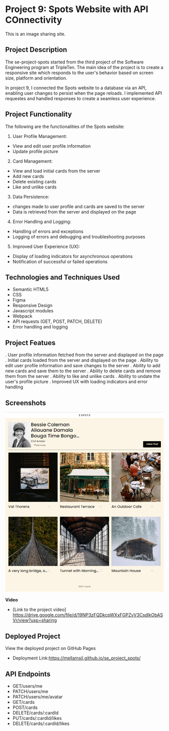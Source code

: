 # Project 9: Spots Website with API COnnectivity

This is an image sharing site.

## Project Description

The se-project-spots started from the third project of the Software Engineering program at TripleTen. The main idea of the project is to create a responsive site which responds to the user's behavior based on screen size, platform and orientation.

In project 9, I connected the Spots website to a database via an API, enabling user changes to persist when the page reloads. I implemented API requestes and handled responses to create a seamless user experience.

## Project Functionality

The following are the functionalities of the Spots website:

1. User Profile Management:

- View and edit user profile information
- Update profile picture

2. Card Management:

- View and load initial cards from the server
- Add new cards
- Delete existing cards
- Like and unlike cards

3. Data Persistence:

- changes made to user profile and cards are saved to the server
- Data is retrieved from the server and displayed on the page

4. Error Handling and Logging:

- Handling of errors and exceptions
- Logging of errors and debugging and troubleshooting purposes

5. Improved User Experience (UX):

- Display of loading indicators for asynchronous operations
- Notification of successful or failed operations

## Technologies and Techniques Used

- Semantic HTML5
- CSS
- Figma
- Responsive Design
- Javascript modules
- Webpack
- API requests (GET, POST, PATCH, DELETE)
- Error handling and logging

## Project Featues

. User profile information fetched from the server and displayed on the page
. Initial cards loaded from the server and displayed on the page
. Ability to edit user profile information and save changes to the server
. Ability to add new cards and save them to the server
. Ability to delete cards and remove them from the server
. Ability to like and unlike cards
. Ability to undate the user's profile picture
. Improved UX with loading indicators and error handling

## Screenshots

![project features](image.png)

**Video**

- [Link to the project video] https://drive.google.com/file/d/19NP3zFQDkcpWXxFGPZvV3CsdlkObASVr/view?usp=sharing

## Deployed Project

View the deployed project on GitHub Pages

- Deployment Link:https://mellamsil.github.io/se_project_spots/

## API Endpoints

- GET/users/me
- PATCH/users/me
- PATCH/users/me/avatar
- GET/cards
- POST/cards
- DELETE/cards/:cardId
- PUT/cards/:cardId/likes
- DELETE/cards/:cardId/likes

